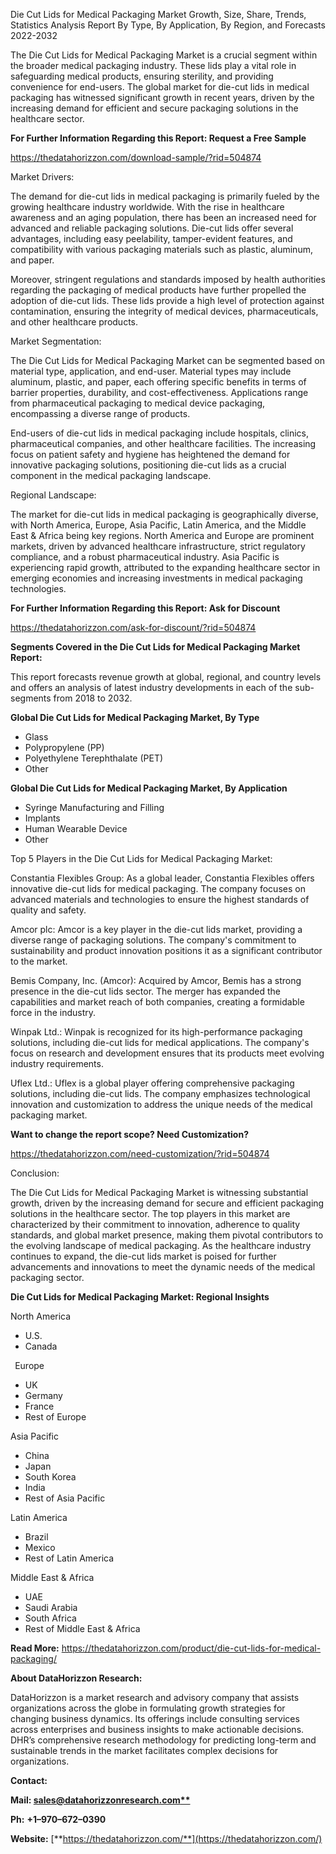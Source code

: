 ﻿Die Cut Lids for Medical Packaging  Market Growth, Size, Share, Trends, Statistics Analysis Report By Type, By Application, By Region, and Forecasts 2022-2032

The Die Cut Lids for Medical Packaging Market is a crucial segment within the broader medical packaging industry. These lids play a vital role in safeguarding medical products, ensuring sterility, and providing convenience for end-users. The global market for die-cut lids in medical packaging has witnessed significant growth in recent years, driven by the increasing demand for efficient and secure packaging solutions in the healthcare sector.

**For Further Information Regarding this Report: Request a Free Sample**	

<https://thedatahorizzon.com/download-sample/?rid=504874>

Market Drivers:

The demand for die-cut lids in medical packaging is primarily fueled by the growing healthcare industry worldwide. With the rise in healthcare awareness and an aging population, there has been an increased need for advanced and reliable packaging solutions. Die-cut lids offer several advantages, including easy peelability, tamper-evident features, and compatibility with various packaging materials such as plastic, aluminum, and paper.

Moreover, stringent regulations and standards imposed by health authorities regarding the packaging of medical products have further propelled the adoption of die-cut lids. These lids provide a high level of protection against contamination, ensuring the integrity of medical devices, pharmaceuticals, and other healthcare products.

Market Segmentation:

The Die Cut Lids for Medical Packaging Market can be segmented based on material type, application, and end-user. Material types may include aluminum, plastic, and paper, each offering specific benefits in terms of barrier properties, durability, and cost-effectiveness. Applications range from pharmaceutical packaging to medical device packaging, encompassing a diverse range of products.

End-users of die-cut lids in medical packaging include hospitals, clinics, pharmaceutical companies, and other healthcare facilities. The increasing focus on patient safety and hygiene has heightened the demand for innovative packaging solutions, positioning die-cut lids as a crucial component in the medical packaging landscape.

Regional Landscape:

The market for die-cut lids in medical packaging is geographically diverse, with North America, Europe, Asia Pacific, Latin America, and the Middle East & Africa being key regions. North America and Europe are prominent markets, driven by advanced healthcare infrastructure, strict regulatory compliance, and a robust pharmaceutical industry. Asia Pacific is experiencing rapid growth, attributed to the expanding healthcare sector in emerging economies and increasing investments in medical packaging technologies.

**For Further Information Regarding this Report: Ask for Discount**	

<https://thedatahorizzon.com/ask-for-discount/?rid=504874>

**Segments Covered in the Die Cut Lids for Medical Packaging Market Report:**

This report forecasts revenue growth at global, regional, and country levels and offers an analysis of latest industry developments in each of the sub-segments from 2018 to 2032.

**Global Die Cut Lids for Medical Packaging Market, By Type**

- Glass
- Polypropylene (PP)
- Polyethylene Terephthalate (PET)
- Other

**Global Die Cut Lids for Medical Packaging Market, By Application**

- Syringe Manufacturing and Filling
- Implants
- Human Wearable Device
- Other

Top 5 Players in the Die Cut Lids for Medical Packaging Market:

Constantia Flexibles Group: As a global leader, Constantia Flexibles offers innovative die-cut lids for medical packaging. The company focuses on advanced materials and technologies to ensure the highest standards of quality and safety.

Amcor plc: Amcor is a key player in the die-cut lids market, providing a diverse range of packaging solutions. The company's commitment to sustainability and product innovation positions it as a significant contributor to the market.

Bemis Company, Inc. (Amcor): Acquired by Amcor, Bemis has a strong presence in the die-cut lids sector. The merger has expanded the capabilities and market reach of both companies, creating a formidable force in the industry.

Winpak Ltd.: Winpak is recognized for its high-performance packaging solutions, including die-cut lids for medical applications. The company's focus on research and development ensures that its products meet evolving industry requirements.

Uflex Ltd.: Uflex is a global player offering comprehensive packaging solutions, including die-cut lids. The company emphasizes technological innovation and customization to address the unique needs of the medical packaging market.

**Want to change the report scope? Need Customization?**

<https://thedatahorizzon.com/need-customization/?rid=504874>

Conclusion:

The Die Cut Lids for Medical Packaging Market is witnessing substantial growth, driven by the increasing demand for secure and efficient packaging solutions in the healthcare sector. The top players in this market are characterized by their commitment to innovation, adherence to quality standards, and global market presence, making them pivotal contributors to the evolving landscape of medical packaging. As the healthcare industry continues to expand, the die-cut lids market is poised for further advancements and innovations to meet the dynamic needs of the medical packaging sector.

**Die Cut Lids for Medical Packaging Market: Regional Insights**

North America

- U.S.
- Canada

` `Europe

- UK
- Germany
- France
- Rest of Europe

Asia Pacific

- China
- Japan
- South Korea
- India
- Rest of Asia Pacific

Latin America

- Brazil
- Mexico
- Rest of Latin America

Middle East & Africa

- UAE
- Saudi Arabia
- South Africa
- Rest of Middle East & Africa

**Read More:** <https://thedatahorizzon.com/product/die-cut-lids-for-medical-packaging/>

**About DataHorizzon Research:**

DataHorizzon is a market research and advisory company that assists organizations across the globe in formulating growth strategies for changing business dynamics. Its offerings include consulting services across enterprises and business insights to make actionable decisions. DHR’s comprehensive research methodology for predicting long-term and sustainable trends in the market facilitates complex decisions for organizations.

**Contact:**

**Mail: [sales@datahorizzonresearch.com**](mailto:sales@datahorizzonresearch.com)**

**Ph:** **+1–970–672–0390**

**Website:** [**https://thedatahorizzon.com/**](https://thedatahorizzon.com/)

